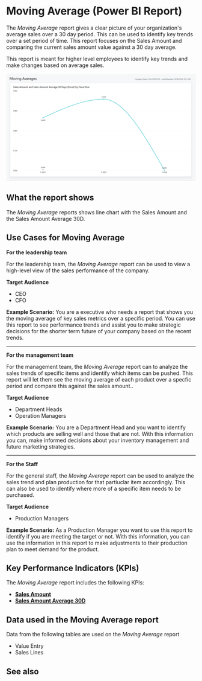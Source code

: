 # Moving Average (Power BI Report)

The _Moving Average_ report gives a clear picture of your organization's average sales over a 30 day period. This can be used to identify key trends over a set period of time. This report focuses on the Sales Amount and comparing the current sales amount value against a 30 day average. 

This report is meant for higher level employees to identify key trends and make changes based on average sales.

![Moving Average](/business-central/media/sales/moving-average.png "Moving Average - Screenshot")

## What the report shows

The *Moving Average* reports shows line chart with the Sales Amount and the Sales Amount Average 30D.


## Use Cases for Moving Average

**For the leadership team**

For the leadership team, the *Moving Average* report can be used to view a high-level view of the sales performance of the company.

**Target Audience**

- CEO
- CFO

**Example Scenario:** You are a executive who needs a report that shows you the moving average of key sales metrics over a specific period. You can use this report to see performance trends and assist you to make strategic decisions for the shorter term future of your company based on the recent trends.

---

**For the management team**

For the management team, the *Moving Average* report can to analyze the sales trends of specific items and identify which items can be pushed. This report will let them see the moving average of each product over a specfic period and compare this against the sales amount..

**Target Audience**

- Department Heads
- Operation Managers

**Example Scenario:** You are a Department Head and you want to identify which products are selling well and those that are not. With this information you can, make informed decisions about your inventory management and future marketing strategies. 

---

**For the Staff**

For the general staff, the *Moving Average* report can be used to analyze the sales trend and plan production for that partiuclar item accordingly. This can also be used to identify where more of a specific item needs to be purchased.

**Target Audience**

- Production Managers

**Example Scenario:** As a Production Manager you want to use this report to identify if you are meeting the target or not. With this information, you can use the information in this report to make adjustments to their production plan to meet demand for the product.


## Key Performance Indicators (KPIs)

The _Moving Average_ report includes the following KPIs:

- [**Sales Amount**](https://github.com/microsoft/Project-Yellowstone-Documentation/edit/main/business-central/sales/KPI-definitions.md#sales-amount)
- [**Sales Amount Average 30D**](https://github.com/microsoft/Project-Yellowstone-Documentation/edit/main/business-central/sales/KPI-definitions.md#sales-amount-average-30d)

## Data used in the Moving Average report

Data from the following tables are used on the *Moving Average* report
- Value Entry
- Sales Lines


## See also
